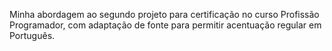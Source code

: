 Minha abordagem ao segundo projeto para certificação no curso Profissão Programador, com adaptação de fonte para permitir acentuação regular em Português.
